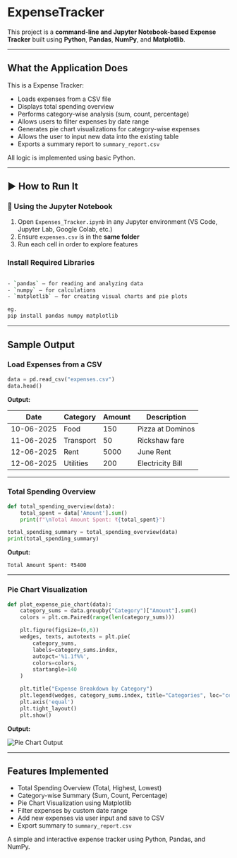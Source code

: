 #  ExpenseTracker

This project is a **command-line and Jupyter Notebook-based Expense Tracker** built using **Python**, **Pandas**, **NumPy**, and **Matplotlib**.

---

##  What the Application Does

This is a Expense Tracker:

-  Loads expenses from a CSV file
-  Displays total spending overview
-  Performs category-wise analysis (sum, count, percentage)
-  Allows users to filter expenses by date range
-  Generates pie chart visualizations for category-wise expenses
-  Allows the user to input new data into the existing table
-  Exports a summary report to `summary_report.csv`

All logic is implemented using basic Python.

---

## ▶️ How to Run It

### 🧾 Using the Jupyter Notebook

1. Open `Expenses_Tracker.ipynb` in any Jupyter environment (VS Code, Jupyter Lab, Google Colab, etc.)
2. Ensure `expenses.csv` is in the **same folder**
3. Run each cell in order to explore features

###  Install Required Libraries

```bash

- `pandas` – for reading and analyzing data  
- `numpy` – for calculations  
- `matplotlib` – for creating visual charts and pie plots

eg.
pip install pandas numpy matplotlib
```
---

##  Sample Output

###  Load Expenses from a CSV

```python
data = pd.read_csv("expenses.csv")
data.head()
```

**Output:**

| Date       | Category  | Amount | Description        |
|------------|-----------|--------|--------------------|
| 10-06-2025 | Food      | 150    | Pizza at Dominos   |
| 11-06-2025 | Transport | 50     | Rickshaw fare      |
| 12-06-2025 | Rent      | 5000   | June Rent          |
| 12-06-2025 | Utilities | 200    | Electricity Bill   |

---

###  Total Spending Overview

```python
def total_spending_overview(data):
    total_spent = data['Amount'].sum()
    print(f"\nTotal Amount Spent: ₹{total_spent}")

total_spending_summary = total_spending_overview(data)
print(total_spending_summary)
```

**Output:**

```
Total Amount Spent: ₹5400
```

---

###  Pie Chart Visualization

```python
def plot_expense_pie_chart(data):
    category_sums = data.groupby("Category")["Amount"].sum()
    colors = plt.cm.Paired(range(len(category_sums)))

    plt.figure(figsize=(6,6))
    wedges, texts, autotexts = plt.pie(
        category_sums,
        labels=category_sums.index,
        autopct='%1.1f%%',
        colors=colors,
        startangle=140
    )

    plt.title("Expense Breakdown by Category")
    plt.legend(wedges, category_sums.index, title="Categories", loc="center left", bbox_to_anchor=(1, 0, 0.5, 1))
    plt.axis('equal')
    plt.tight_layout()
    plt.show()
```

**Output:**

![Pie Chart Output](https://github.com/user-attachments/assets/1c886f8b-2f38-4a94-98b0-244152a277f8)

---

##  Features Implemented

-  Total Spending Overview (Total, Highest, Lowest)
-  Category-wise Summary (Sum, Count, Percentage)
-  Pie Chart Visualization using Matplotlib
-  Filter expenses by custom date range
-  Add new expenses via user input and save to CSV
-  Export summary to `summary_report.csv`

A simple and interactive expense tracker using Python, Pandas, and NumPy.






 
